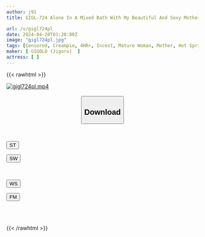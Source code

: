 ```yaml
---
author: j91
title: GIGL-724 Alone In A Mixed Bath With My Beautiful And Sexy Mother Who Is Still Hot...I Suddenly Got An Erection When I Saw My Mother's Beautiful Naked Body For The First Time In A While, And I Couldn't Contain My Excitement And Inserted My Erect Dick From Behind. Hot Spring Sex With My Mother Who Feels So Good!

url: /v/gigl724pl
date: 2024-04-20T01:20:00Z
image: "gigl724pl.jpg"
tags: [Censored, Creampie, 4HR+, Incest, Mature Woman, Mother, Hot Spring	]
maker: [ GIGOLO (Jigoro)  ]
actress: [ ]
---
```



{{< rawhtml >}}

<div class="video" data-videoid="9XRZ8AA3zWSAOD">
    <a href="javascript:;">
        <img src="/v/gigl724pl/gigl724pl.jpg" width="WIDTH" height="HEIGHT" alt="gigl724pl.mp4" loading="lazy">
    </a>
</div>

<script type="text/javascript" src="https://j91.asia/asset/on-demand-st.js"></script>

<br>
  <link rel="stylesheet" href="https://j91.asia/asset/bs5.css">
  
  <center>
  <button class="btn btn-primary" type="button" data-bs-toggle="collapse" data-bs-target=".multi-collapse" aria-expanded="false" aria-controls="multiCollapseExample1 multiCollapseExample2"><h2>Download</h2></button></center>
</p>
<div class="row">
  <div class="col">
    <div class="collapse multi-collapse" id="multiCollapseExample1">
      <div class="card card-body">
	      	      <br>
<div class="buttons">  
<p><a href="https://streamtape.to/v/9XRZ8AA3zWSAOD" target="_blank"><button class="btn-hover color-3"><i class="fa fa-download"></i> ST</button></a></p>
<p><a href="https://asnwish.com/h2qwvvf5i233" target="_blank"><button class="btn-hover color-2"><i class="fa fa-download"></i> SW</button></a></p></div>
    </div>
  </div>
</div>
  <div class="col">
    <div class="collapse multi-collapse" id="multiCollapseExample2">
      <div class="card card-body">
	      <br>
<div class="buttons">
<p><a href="https://wolfstream.tv/v7b1eznz8ht6"><button class="btn-hover color-9"><i class="fa fa-download"></i> WS</button></a></p>
<p><a href="https://filemoon.sx/d/iyr6jp80ndl1"><button class="btn-hover color-8"><i class="fa fa-download"></i> FM</button></a></p></div>
<br><br>
      </div>
    </div>
  </div>
</div>

{{< /rawhtml >}}
